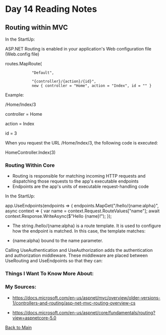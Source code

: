 # Day 14 Reading Notes
## Routing within MVC

In the StartUp:

ASP.NET Routing is enabled in your application's Web configuration file (Web.config file)

 routes.MapRoute(

                "Default",
                                                             
                "{controller}/{action}/{id}",                           
                new { controller = "Home", action = "Index", id = "" } 
Example:

 /Home/Index/3

controller = Home

action = Index

id = 3

When you request the URL /Home/Index/3, the following code is executed:

HomeController.Index(3)

### Routing Within Core
- Routing is responsible for matching incoming HTTP requests and dispatching those requests to the app's executable endpoints
-  Endpoints are the app's units of executable request-handling code

In the StartUp:

app.UseEndpoints(endpoints =>
{
    endpoints.MapGet("/hello/{name:alpha}", async context =>
    {
        var name = context.Request.RouteValues["name"];
        await context.Response.WriteAsync($"Hello {name}!");
    });

- The string /hello/{name:alpha} is a route template. It is used to configure how the endpoint is matched. In this case, the template matches:

- {name:alpha} bound to the name parameter.

Calling UseAuthentication and UseAuthorization adds the authentication and authorization middleware. These middleware are placed between UseRouting and UseEndpoints so that they can:


### Things I Want To Know More About:


### My Sources:
- https://docs.microsoft.com/en-us/aspnet/mvc/overview/older-versions-1/controllers-and-routing/asp-net-mvc-routing-overview-cs

- https://docs.microsoft.com/en-us/aspnet/core/fundamentals/routing?view=aspnetcore-5.0

[Back to Main](README.md)